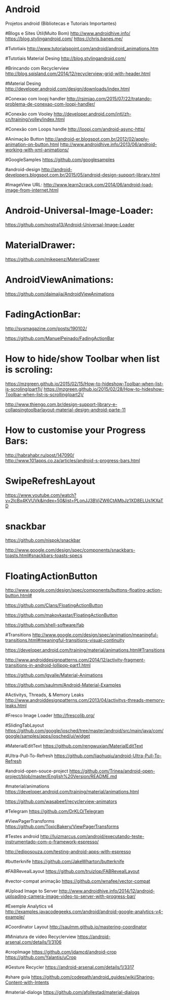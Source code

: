 
# Android
Projetos android (Bibliotecas e Tutoriais Importantes)

#Blogs e Sites Útil(Muito Bom)
http://www.androidhive.info/
https://blog.stylingandroid.com/
https://chris.banes.me/

#Tutotiais
http://www.tutorialspoint.com/android/android_animations.htm

#Tutotiais Material Desing
http://blog.stylingandroid.com/

#Brincando com Recyclerview
http://blog.sqisland.com/2014/12/recyclerview-grid-with-header.html

#Material Desing 
http://developer.android.com/design/downloads/index.html

#Conexao com loopj handler
http://rsimiao.com/2015/07/22/tratando-problema-de-conexao-com-loopj-handler/

#Conexão com Vooley
http://developer.android.com/intl/zh-cn/training/volley/index.html

#Conexão com Loops handle
http://loopj.com/android-async-http/

#Animação Button
http://android-er.blogspot.com.br/2012/02/apply-animation-on-button.html
http://www.androidhive.info/2013/06/android-working-with-xml-animations/

#GoogleSamples
https://github.com/googlesamples

#android-design
http://android-developers.blogspot.com.br/2015/05/android-design-support-library.html

#ImageView URL:
http://www.learn2crack.com/2014/06/android-load-image-from-internet.html


# Android-Universal-Image-Loader:
https://github.com/nostra13/Android-Universal-Image-Loader

# MaterialDrawer:
https://github.com/mikepenz/MaterialDrawer

# AndroidViewAnimations:
https://github.com/daimajia/AndroidViewAnimations

# FadingActionBar:
http://sysmagazine.com/posts/190102/

https://github.com/ManuelPeinado/FadingActionBar

# How to hide/show Toolbar when list is scroling:
https://mzgreen.github.io/2015/02/15/How-to-hideshow-Toolbar-when-list-is-scroling(part1)/
https://mzgreen.github.io/2015/02/28/How-to-hideshow-Toolbar-when-list-is-scrolling(part2)/

http://www.thiengo.com.br/design-support-library-e-collapsingtoolbarlayout-material-design-android-parte-11

# How to customise your Progress Bars:
http://habrahabr.ru/post/147090/
http://www.101apps.co.za/articles/android-s-progress-bars.html

# SwipeRefreshLayout
https://www.youtube.com/watch?v=2lcBx4KVUVk&index=50&list=PLonJJ3BVjZW6CtAMbJz1XD8ELUs1KXaTD

# snackbar
https://github.com/nispok/snackbar

http://www.google.com/design/spec/components/snackbars-toasts.html#snackbars-toasts-specs

# FloatingActionButton

http://www.google.com/design/spec/components/buttons-floating-action-button.html#

https://github.com/Clans/FloatingActionButton

https://github.com/makovkastar/FloatingActionButton

https://github.com/shell-software/fab

#Transitions
http://www.google.com/design/spec/animation/meaningful-transitions.html#meaningful-transitions-visual-continuity

https://developer.android.com/training/material/animations.html#Transitions

http://www.androiddesignpatterns.com/2014/12/activity-fragment-transitions-in-android-lollipop-part1.html

https://github.com/lgvalle/Material-Animations

https://github.com/saulmm/Android-Material-Examples

#Activitys, Threads, & Memory Leaks
http://www.androiddesignpatterns.com/2013/04/activitys-threads-memory-leaks.html

#Fresco Image Loader
http://frescolib.org/

#SlidingTabLayout
https://github.com/google/iosched/tree/master/android/src/main/java/com/google/samples/apps/iosched/ui/widget

#MaterialEditText
https://github.com/rengwuxian/MaterialEditText

#Ultra-Pull-To-Refresh
https://github.com/liaohuqiu/android-Ultra-Pull-To-Refresh

#android-open-souce-project
https://github.com/Trinea/android-open-project/blob/master/English%20Version/README.md

#material/animations
https://developer.android.com/training/material/animations.html

https://github.com/wasabeef/recyclerview-animators

#Telegram
https://github.com/DrKLO/Telegram

#ViewPagerTransforms
https://github.com/ToxicBakery/ViewPagerTransforms

#Testes android
http://luizmarcus.com/android/executando-teste-instrumentado-com-o-framework-espresso/

http://ediposouza.com/testing-android-apps-with-espresso

#butterknife
https://github.com/JakeWharton/butterknife

#FABRevealLayout
https://github.com/truizlop/FABRevealLayout

#vector-compat animação
https://github.com/wnafee/vector-compat

#Upload Image to Server
http://www.androidhive.info/2014/12/android-uploading-camera-image-video-to-server-with-progress-bar/

#Exemple Analytics v4
http://examples.javacodegeeks.com/android/android-google-analytics-v4-example/

#Coordinator Layout
http://saulmm.github.io/mastering-coordinator

#Miniatura de video Recyclerview
https://android-arsenal.com/details/1/3106

#cropImage
https://github.com/jdamcd/android-crop
https://github.com/Yalantis/uCrop

#Gesture Recycler
https://android-arsenal.com/details/1/3317

#share guia
https://github.com/codepath/android_guides/wiki/Sharing-Content-with-Intents

#material-dialogs
https://github.com/afollestad/material-dialogs
